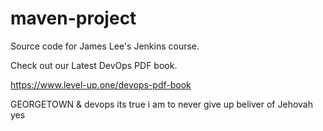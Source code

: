 # maven-project
Source code for James Lee's Jenkins course.

Check out our Latest DevOps PDF book.

https://www.level-up.one/devops-pdf-book

GEORGETOWN & devops
its true i am to never give up
beliver of Jehovah yes 
